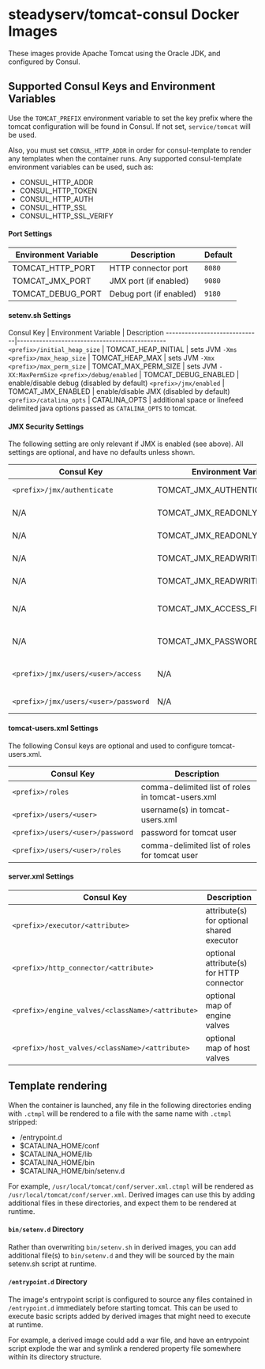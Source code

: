 # steadyserv/tomcat-consul Docker Images

These images provide Apache Tomcat using the Oracle JDK, and configured by Consul.

## Supported Consul Keys and Environment Variables
Use the `TOMCAT_PREFIX` environment variable to set the key prefix where the
tomcat configuration will be found in Consul. If not set, `service/tomcat`
will be used.

Also, you must set `CONSUL_HTTP_ADDR` in order for consul-template to render
any templates when the container runs. Any supported consul-template environment
variables can be used, such as:

- CONSUL_HTTP_ADDR
- CONSUL_HTTP_TOKEN
- CONSUL_HTTP_AUTH
- CONSUL_HTTP_SSL
- CONSUL_HTTP_SSL_VERIFY

#### Port Settings

Environment Variable  | Description             | Default
----------------------|-------------------------|--------
TOMCAT_HTTP_PORT      | HTTP connector port     | `8080`
TOMCAT_JMX_PORT       | JMX port (if enabled)   | `9080`
TOMCAT_DEBUG_PORT     | Debug port (if enabled) | `9180`

#### setenv.sh Settings

Consul Key                    | Environment Variable  | Description
------------------------------|-----------------------------------------------
`<prefix>/initial_heap_size`  | TOMCAT_HEAP_INITIAL   | sets JVM `-Xms`
`<prefix>/max_heap_size`      | TOMCAT_HEAP_MAX       | sets JVM `-Xmx`
`<prefix>/max_perm_size`      | TOMCAT_MAX_PERM_SIZE  | sets JVM `-XX:MaxPermSize`
`<prefix>/debug/enabled`      | TOMCAT_DEBUG_ENABLED  | enable/disable debug (disabled by default)
`<prefix>/jmx/enabled`        | TOMCAT_JMX_ENABLED    | enable/disable JMX (disabled by default)
`<prefix>/catalina_opts`      | CATALINA_OPTS         | additional space or linefeed delimited java options passed as `CATALINA_OPTS` to tomcat.

#### JMX Security Settings
The following setting are only relevant if JMX is enabled (see above). All settings
are optional, and have no defaults unless shown.

Consul Key                           | Environment Variable          | Description
-------------------------------------|-------------------------------|----------------------------------
`<prefix>/jmx/authenticate`          | TOMCAT_JMX_AUTHENTICATE       | whether JMX auth is enabled (default: `true`)
N/A                                  | TOMCAT_JMX_READONLY_USERNAME  | username for a JMX readonly user
N/A                                  | TOMCAT_JMX_READONLY_PASSWORD  | password for a JMX readonly user
N/A                                  | TOMCAT_JMX_READWRITE_USERNAME | username for a JMX readwrite user
N/A                                  | TOMCAT_JMX_READWRITE_PASSWORD | password for a JMX readwrite user
N/A                                  | TOMCAT_JMX_ACCESS_FILE        | path to JMX access file (default: `conf/jmxremote.access`)
N/A                                  | TOMCAT_JMX_PASSWORD_FILE      | path to JMX password file (default: `conf/jmxremote.password`)
`<prefix>/jmx/users/<user>/access`   | N/A                           | `readonly` or `readwrite` access for given JMX user
`<prefix>/jmx/users/<user>/password` | N/A                           | password for given JMX user

#### tomcat-users.xml Settings
The following Consul keys are optional and used to configure tomcat-users.xml.

Consul Key                        | Description
----------------------------------|-----------------------------------------
`<prefix>/roles`                  | comma-delimited list of roles in tomcat-users.xml
`<prefix>/users/<user>`           | username(s) in tomcat-users.xml
`<prefix>/users/<user>/password`  | password for tomcat user
`<prefix>/users/<user>/roles`     | comma-delimited list of roles for tomcat user

#### server.xml Settings

Consul Key                                       | Description
-------------------------------------------------|----------------------------
`<prefix>/executor/<attribute>`                  | attribute(s) for optional shared executor
`<prefix>/http_connector/<attribute>`            | optional attribute(s) for HTTP connector
`<prefix>/engine_valves/<className>/<attribute>` | optional map of engine valves
`<prefix>/host_valves/<className>/<attribute>`   | optional map of host valves

## Template rendering
When the container is launched, any file in the following directories ending with
`.ctmpl` will be rendered to a file with the same name with `.ctmpl` stripped:

- /entrypoint.d
- $CATALINA_HOME/conf
- $CATALINA_HOME/lib
- $CATALINA_HOME/bin
- $CATALINA_HOME/bin/setenv.d

For example, `/usr/local/tomcat/conf/server.xml.ctmpl` will be rendered as
`/usr/local/tomcat/conf/server.xml`. Derived images can use this by adding additional
files in these directories, and expect them to be rendered at runtime.

#### `bin/setenv.d` Directory
Rather than overwriting `bin/setenv.sh` in derived images, you can add additional
file(s) to `bin/setenv.d` and they will be sourced by the main setenv.sh script
at runtime.

#### `/entrypoint.d` Directory
The image's entrypoint script is configured to source any files contained in `/entrypoint.d`
immediately before starting tomcat. This can be used to execute basic scripts
added by derived images that might need to execute at runtime.

For example, a derived image could add a war file, and have an entrypoint script
explode the war and symlink a rendered property file somewhere within its
directory structure.
